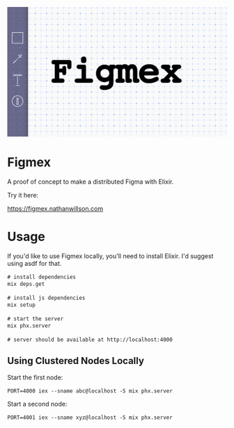 ![logo](/priv/static/images/banner.png)

# Figmex

A proof of concept to make a distributed Figma with Elixir.

Try it here:

https://figmex.nathanwillson.com

# Usage

If you'd like to use Figmex locally, you'll need to install Elixir. I'd suggest using asdf for that.

```
# install dependencies
mix deps.get

# install js dependencies
mix setup

# start the server
mix phx.server

# server should be available at http://localhost:4000
```

## Using Clustered Nodes Locally

Start the first node:

```
PORT=4000 iex --sname abc@localhost -S mix phx.server
```

Start a second node:

```
PORT=4001 iex --sname xyz@localhost -S mix phx.server
```
